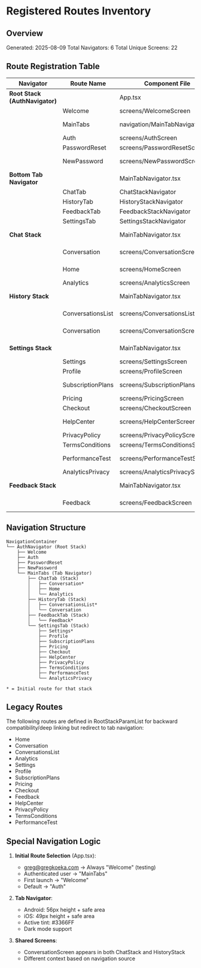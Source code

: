 # Registered Routes Inventory

## Overview
Generated: 2025-08-09
Total Navigators: 6
Total Unique Screens: 22

## Route Registration Table

| Navigator | Route Name | Component File | Notes |
|-----------|------------|----------------|--------|
| **Root Stack (AuthNavigator)** | | App.tsx | initialRouteName: varies by auth state |
| | Welcome | screens/WelcomeScreen | First launch only |
| | MainTabs | navigation/MainTabNavigator | Authenticated users |
| | Auth | screens/AuthScreen | Login/Signup |
| | PasswordReset | screens/PasswordResetScreen | Password recovery |
| | NewPassword | screens/NewPasswordScreen | Reset password with token |
| **Bottom Tab Navigator** | | MainTabNavigator.tsx | Main app navigation |
| | ChatTab | ChatStackNavigator | Tab 1 - Chat |
| | HistoryTab | HistoryStackNavigator | Tab 2 - History |
| | FeedbackTab | FeedbackStackNavigator | Tab 3 - Feedback |
| | SettingsTab | SettingsStackNavigator | Tab 4 - Settings |
| **Chat Stack** | | MainTabNavigator.tsx | initialRouteName: "Conversation" |
| | Conversation | screens/ConversationScreen | Main translation screen |
| | Home | screens/HomeScreen | Legacy home screen |
| | Analytics | screens/AnalyticsScreen | Analytics view |
| **History Stack** | | MainTabNavigator.tsx | initialRouteName: "ConversationsList" |
| | ConversationsList | screens/ConversationsListScreen | Conversation history |
| | Conversation | screens/ConversationScreen | View past conversation |
| **Settings Stack** | | MainTabNavigator.tsx | initialRouteName: "Settings" |
| | Settings | screens/SettingsScreen | Main settings |
| | Profile | screens/ProfileScreen | User profile |
| | SubscriptionPlans | screens/SubscriptionPlansScreen | Subscription management |
| | Pricing | screens/PricingScreen | Pricing page |
| | Checkout | screens/CheckoutScreen | Payment checkout |
| | HelpCenter | screens/HelpCenterScreen | Help documentation |
| | PrivacyPolicy | screens/PrivacyPolicyScreen | Privacy policy |
| | TermsConditions | screens/TermsConditionsScreen | Terms & conditions |
| | PerformanceTest | screens/PerformanceTestScreen | Performance testing |
| | AnalyticsPrivacy | screens/AnalyticsPrivacyScreen | Analytics settings |
| **Feedback Stack** | | MainTabNavigator.tsx | initialRouteName: "Feedback" |
| | Feedback | screens/FeedbackScreen | User feedback form |

## Navigation Structure

```
NavigationContainer
└── AuthNavigator (Root Stack)
    ├── Welcome
    ├── Auth
    ├── PasswordReset
    ├── NewPassword
    └── MainTabs (Tab Navigator)
        ├── ChatTab (Stack)
        │   ├── Conversation*
        │   ├── Home
        │   └── Analytics
        ├── HistoryTab (Stack)
        │   ├── ConversationsList*
        │   └── Conversation
        ├── FeedbackTab (Stack)
        │   └── Feedback*
        └── SettingsTab (Stack)
            ├── Settings*
            ├── Profile
            ├── SubscriptionPlans
            ├── Pricing
            ├── Checkout
            ├── HelpCenter
            ├── PrivacyPolicy
            ├── TermsConditions
            ├── PerformanceTest
            └── AnalyticsPrivacy

* = Initial route for that stack
```

## Legacy Routes
The following routes are defined in RootStackParamList for backward compatibility/deep linking but redirect to tab navigation:
- Home
- Conversation
- ConversationsList
- Analytics
- Settings
- Profile
- SubscriptionPlans
- Pricing
- Checkout
- Feedback
- HelpCenter
- PrivacyPolicy
- TermsConditions
- PerformanceTest

## Special Navigation Logic

1. **Initial Route Selection** (App.tsx):
   - greg@gregkoeka.com → Always "Welcome" (testing)
   - Authenticated user → "MainTabs"
   - First launch → "Welcome"
   - Default → "Auth"

2. **Tab Navigator**:
   - Android: 56px height + safe area
   - iOS: 49px height + safe area
   - Active tint: #3366FF
   - Dark mode support

3. **Shared Screens**:
   - ConversationScreen appears in both ChatStack and HistoryStack
   - Different context based on navigation source
